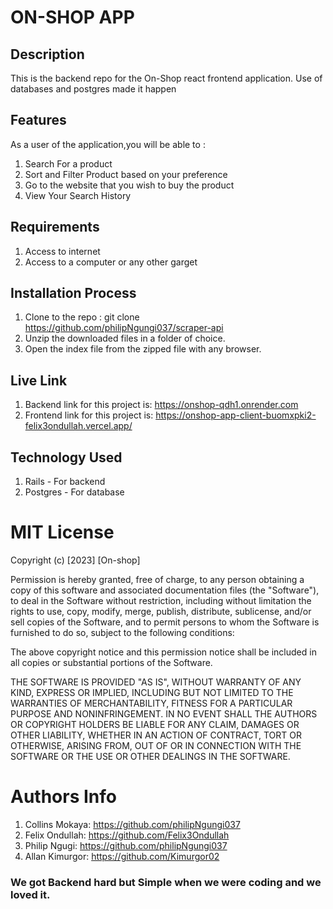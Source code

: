 # ON-SHOP APP

## Description
This is the backend repo for the On-Shop react frontend application. Use of databases and postgres made it happen

## Features
As a user of the application,you will be able to :
1. Search For a product
2. Sort and Filter Product based on your preference
3. Go to the website that you wish to buy the product
4. View Your Search History


## Requirements
1. Access to internet
2. Access to a computer or any other garget

## Installation Process
1. Clone to the repo : git clone https://github.com/philipNgungi037/scraper-api
2. Unzip the downloaded files in a folder of choice.
3. Open the index file from the zipped file with any browser.

## Live Link
1. Backend link for this project is:  https://onshop-qdh1.onrender.com
2. Frontend link for this project is: https://onshop-app-client-buomxpki2-felix3ondullah.vercel.app/

## Technology Used
1. Rails - For backend
2. Postgres - For database

# MIT License

Copyright (c) [2023] [On-shop]

Permission is hereby granted, free of charge, to any person obtaining a copy of this software and associated documentation files (the "Software"), to deal in the Software without restriction, including without limitation the rights to use, copy, modify, merge, publish, distribute, sublicense, and/or sell copies of the Software, and to permit persons to whom the Software is furnished to do so, subject to the following conditions:

The above copyright notice and this permission notice shall be included in all copies or substantial portions of the Software.

THE SOFTWARE IS PROVIDED "AS IS", WITHOUT WARRANTY OF ANY KIND, EXPRESS OR IMPLIED, INCLUDING BUT NOT LIMITED TO THE WARRANTIES OF MERCHANTABILITY, FITNESS FOR A PARTICULAR PURPOSE AND NONINFRINGEMENT. IN NO EVENT SHALL THE AUTHORS OR COPYRIGHT HOLDERS BE LIABLE FOR ANY CLAIM, DAMAGES OR OTHER LIABILITY, WHETHER IN AN ACTION OF CONTRACT, TORT OR OTHERWISE, ARISING FROM, OUT OF OR IN CONNECTION WITH THE SOFTWARE OR THE USE OR OTHER DEALINGS IN THE SOFTWARE.

# Authors Info
1. Collins Mokaya: https://github.com/philipNgungi037
2. Felix Ondullah: https://github.com/Felix3Ondullah
3. Philip Ngugi:  https://github.com/philipNgungi037
4. Allan Kimurgor: https://github.com/Kimurgor02

### We got Backend hard but Simple when we were coding and we loved it.